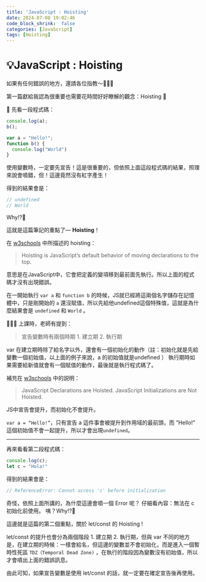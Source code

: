 ```yaml
---
title: 'JavaScript : Hoisting'
date: 2024-07-08 19:02:46
code_block_shrink:  false
categories: [JavaScript]
tags: [Hoisting]
---
```


# 💡JavaScript : Hoisting

如果有任何錯誤的地方，還請各位指教～🥺🙏🏼

第一篇獻給我認為很重要也需要花時間好好瞭解的觀念：Hoisting 🤯

👀 先看一段程式碼：
```javascript
console.log(a);
b();

var a = "Hello!"; 
function b() {
  console.log("World")
}
```

使用變數時，一定要先宣告！這是很重要的，但依照上面這段程式碼的結果，照理來說會噴錯，但！這邊竟然沒有紅字產生！

得到的結果會是：
```javascript
// undefined
// World
```

Why!?🧐

這就是這篇筆記的重點了— **Hoisting**！

在 [w3schools](https://www.w3schools.com/js/js_hoisting.asp) 中所描述的 hoisting：
> Hoisting is JavaScript’s default behavior of moving declarations to the top.

意思是在JavaScript中，它會把定義的變項移到最前面先執行。所以上面的程式碼才沒有出現錯誤。

在一開始執行 `var a` 和 `function b` 的時候，JS就已經將這兩個名字儲存在記憶體中，只是剛開始的 `a` 還沒賦值，所以先給他undefined這個特殊值，這就是為什麼結果會是 `undefined` 和 `World` 。

🧑🏻‍🏫 上課時，老師有提到：
> 宣告變數時有兩個時期 1. 建立期 2. 執行期

var 在建立期時除了給名字以外，還會有一個初始化的動作（註：初始化就是先給變數一個初始值，以上面的例子來說，a 的初始值就是undefined ）
執行期時如果需要給新值就會有一個賦值的動作，最後就是執行程式碼了。

補充在 [w3schools](https://www.w3schools.com/js/js_hoisting.asp) 中的説明：

>JavaScript Declarations are Hoisted.
JavaScript Initializations are Not Hoisted.

JS中宣告會提升，而初始化不會提升。

`var a = “Hello!”`，只有宣告 a 這件事會被提升到作用域的最前頭，而 ”Hello!” 這個初始值不會一起提升，所以才會出現`undefined`。

---

再來看看第二段程式碼：
```javascript
console.log(c);
let c = "Hola!"
```

得到的結果會是：

```javascript
// ReferenceError: Cannot access 'c' before initialization
```

奇怪，依照上面所講的，為什麼這邊會噴一個 Error 呢？
仔細看內容：無法在 c 初始化前使用。
咦？Why!?🤨

這邊就是這篇的第二個重點，關於 let/const 的 Hoisting !

let/const 的提升也會分為兩個階段 1. 建立期 2. 執行期，但與 var 不同的地方是，在建立期的時候：一樣會給名，但這邊的變數並不會初始化，而是進入一個暫時性死區 `TDZ（Temporal Dead Zone)` ，在執行的階段因為變數沒有初始值，所以才會噴出上面的錯誤訊息。

由此可知，如果宣告變數是使用 let/const 的話，就一定要在確定宣告後再使用。
